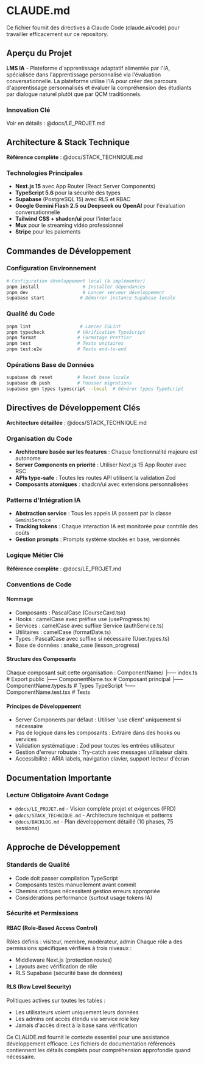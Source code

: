 # CLAUDE.md

Ce fichier fournit des directives à Claude Code (claude.ai/code) pour travailler efficacement sur ce repository.

## Aperçu du Projet

**LMS IA** - Plateforme d'apprentissage adaptatif alimentée par l'IA, spécialisée dans l'apprentissage personnalisé via l'évaluation conversationnelle. La plateforme utilise l'IA pour créer des parcours d'apprentissage personnalisés et évaluer la compréhension des étudiants par dialogue naturel plutôt que par QCM traditionnels.

### Innovation Clé

Voir en détails : @docs/LE_PROJET.md

## Architecture & Stack Technique

**Référence complète** : @docs/STACK_TECHNIQUE.md

### Technologies Principales
- **Next.js 15** avec App Router (React Server Components)
- **TypeScript 5.6** pour la sécurité des types
- **Supabase** (PostgreSQL 15) avec RLS et RBAC
- **Google Gemini Flash 2.5 ou Deepseek ou OpenAI** pour l'évaluation conversationnelle
- **Tailwind CSS + shadcn/ui** pour l'interface
- **Mux** pour le streaming vidéo professionnel
- **Stripe** pour les paiements

## Commandes de Développement

### Configuration Environnement
```bash
# Configuration développement local (à implémenter)
pnpm install                # Installer dépendances
pnpm dev                    # Lancer serveur développement
supabase start             # Démarrer instance Supabase locale
```

### Qualité du Code
```bash
pnpm lint                  # Lancer ESLint
pnpm typecheck            # Vérification TypeScript
pnpm format               # Formatage Prettier
pnpm test                 # Tests unitaires
pnpm test:e2e             # Tests end-to-end
```

### Opérations Base de Données
```bash
supabase db reset         # Reset base locale
supabase db push          # Pousser migrations
supabase gen types typescript --local  # Générer types TypeScript
```

## Directives de Développement Clés

**Architecture détaillée** : @docs/STACK_TECHNIQUE.md

### Organisation du Code
- **Architecture basée sur les features** : Chaque fonctionnalité majeure est autonome
- **Server Components en priorité** : Utiliser Next.js 15 App Router avec RSC
- **APIs type-safe** : Toutes les routes API utilisent la validation Zod
- **Composants atomiques** : shadcn/ui avec extensions personnalisées

### Patterns d'Intégration IA
- **Abstraction service** : Tous les appels IA passent par la classe `GeminiService`
- **Tracking tokens** : Chaque interaction IA est monitorée pour contrôle des coûts
- **Gestion prompts** : Prompts système stockés en base, versionnés

### Logique Métier Clé

**Référence complète** : @docs/LE_PROJET.md

### Conventions de Code

#### Nommage

- Composants : PascalCase (CourseCard.tsx)
- Hooks : camelCase avec préfixe use (useProgress.ts)
- Services : camelCase avec suffixe Service (authService.ts)
- Utilitaires : camelCase (formatDate.ts)
- Types : PascalCase avec suffixe si nécessaire (User.types.ts)
- Base de données : snake_case (lesson_progress)

#### Structure des Composants
Chaque composant suit cette organisation :
ComponentName/
├── index.ts                    # Export public
├── ComponentName.tsx            # Composant principal
├── ComponentName.types.ts       # Types TypeScript
└── ComponentName.test.tsx       # Tests

#### Principes de Développement

- Server Components par défaut : Utiliser 'use client' uniquement si nécessaire
- Pas de logique dans les composants : Extraire dans des hooks ou services
- Validation systématique : Zod pour toutes les entrées utilisateur
- Gestion d'erreur robuste : Try-catch avec messages utilisateur clairs
- Accessibilité : ARIA labels, navigation clavier, support lecteur d'écran

## Documentation Importante

### Lecture Obligatoire Avant Codage
- `@docs/LE_PROJET.md` - Vision complète projet et exigences (PRD)
- `@docs/STACK_TECHNIQUE.md` - Architecture technique et patterns
- `@docs/BACKLOG.md` - Plan développement détaillé (10 phases, 75 sessions)

## Approche de Développement

### Standards de Qualité
- Code doit passer compilation TypeScript
- Composants testés manuellement avant commit
- Chemins critiques nécessitent gestion erreurs appropriée
- Considérations performance (surtout usage tokens IA)

### Sécurité et Permissions

#### RBAC (Role-Based Access Control)
Rôles définis : visiteur, membre, modérateur, admin
Chaque rôle a des permissions spécifiques vérifiées à trois niveaux :

- Middleware Next.js (protection routes)
- Layouts avec vérification de rôle
- RLS Supabase (sécurité base de données)

#### RLS (Row Level Security)
Politiques actives sur toutes les tables :

- Les utilisateurs voient uniquement leurs données
- Les admins ont accès étendu via service role key
- Jamais d'accès direct à la base sans vérification

Ce CLAUDE.md fournit le contexte essentiel pour une assistance développement efficace. Les fichiers de documentation référencés contiennent les détails complets pour compréhension approfondie quand nécessaire.